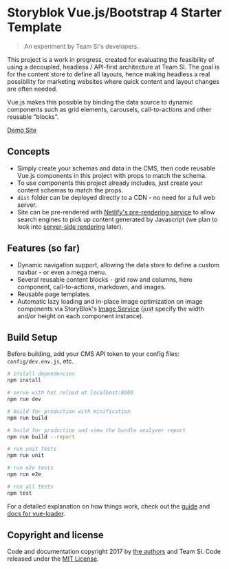 # Storyblok Vue.js/Bootstrap 4 Starter Template
> An experiment by Team SI's developers.

This project is a work in progress, created for evaluating the feasibility of using a decoupled, headless / API-first architecture at Team SI. The goal is for the content store to define all layouts, hence making headless a real possibility for marketing websites where quick content and layout changes are often needed.

Vue.js makes this possible by binding the data source to dynamic components such as grid elements, carousels, call-to-actions and other reusable "blocks".

[Demo Site](https://teamsi-vuejs-starter.netlify.com/)

## Concepts
- Simply create your schemas and data in the CMS, then code reusable Vue.js components in this project with props to match the schema.
- To use components this project already includes, just create your content schemas to match the props.
- `dist` folder can be deployed directly to a CDN - no need for a full web server.
- Site can be pre-rendered with [Netlify's pre-rendering service](https://www.netlify.com/docs/prerendering/) to allow search engines to pick up content generated by Javascript (we plan to look into [server-side rendering](https://vuejs.org/v2/guide/ssr.html) later).

## Features (so far)
- Dynamic navigation support, allowing the data store to define a custom navbar - or even a mega menu.
- Several reusable content blocks - grid row and columns, hero component, call-to-actions, markdown, and images.
- Reusable page templates.
- Automatic lazy loading and in-place image optimization on image components via StoryBlok's [Image Service](https://www.storyblok.com/docs/image-service) (just specify the width and/or height on each component instance).

## Build Setup

Before building, add your CMS API token to your config files: `config/dev.env.js`, etc.

``` bash
# install dependencies
npm install

# serve with hot reload at localhost:8080
npm run dev

# build for production with minification
npm run build

# build for production and view the bundle analyzer report
npm run build --report

# run unit tests
npm run unit

# run e2e tests
npm run e2e

# run all tests
npm test
```

For a detailed explanation on how things work, check out the [guide](http://vuejs-templates.github.io/webpack/) and [docs for vue-loader](http://vuejs.github.io/vue-loader).


## Copyright and license
Code and documentation copyright 2017 by [the authors](https://github.com/teamsidev/storyblok-vue.js-bootstrap4-starter/graphs/contributors) and Team SI. Code released under the [MIT License](https://github.com/teamsidev/storyblok-vue.js-bootstrap4-starter/blob/master/LICENSE).

